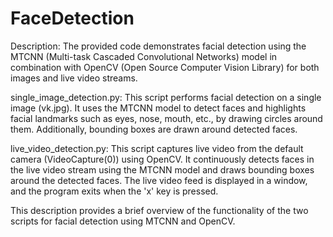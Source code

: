 # FaceDetection
Description:
The provided code demonstrates facial detection using the MTCNN (Multi-task Cascaded Convolutional Networks) model in combination with OpenCV (Open Source Computer Vision Library) for both images and live video streams.

single_image_detection.py:
This script performs facial detection on a single image (vk.jpg). It uses the MTCNN model to detect faces and highlights facial landmarks such as eyes, nose, mouth, etc., by drawing circles around them. Additionally, bounding boxes are drawn around detected faces.

live_video_detection.py:
This script captures live video from the default camera (VideoCapture(0)) using OpenCV. It continuously detects faces in the live video stream using the MTCNN model and draws bounding boxes around the detected faces. The live video feed is displayed in a window, and the program exits when the 'x' key is pressed.

This description provides a brief overview of the functionality of the two scripts for facial detection using MTCNN and OpenCV.
